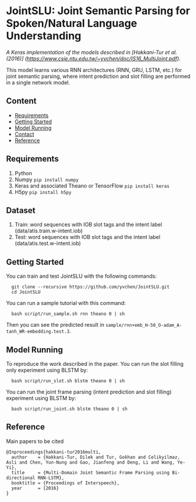 # JointSLU: Joint Semantic Parsing for Spoken/Natural Language Understanding


*A Keras implementation of the models described in [Hakkani-Tur et al. (2016)] (https://www.csie.ntu.edu.tw/~yvchen/doc/IS16_MultiJoint.pdf).*

This model learns various RNN architectures (RNN, GRU, LSTM, etc.) for joint semantic parsing, 
where intent prediction and slot filling are performed in a single network model.

## Content
* [Requirements](#requirements)
* [Getting Started](#getting-started)
* [Model Running](#model-running)
* [Contact](#contact)
* [Reference](#reference)

## Requirements
1. Python
2. Numpy `pip install numpy`
3. Keras and associated Theano or TensorFlow `pip install keras`
4. H5py `pip install h5py`

## Dataset
1. Train: word sequences with IOB slot tags and the intent label (data/atis.train.w-intent.iob)
2. Test: word sequences with IOB slot tags and the intent label (data/atis.test.w-intent.iob)


## Getting Started
You can train and test JointSLU with the following commands:

```shell
  git clone --recursive https://github.com/yvchen/JointSLU.git
  cd JointSLU
```
You can run a sample tutorial with this command:
```shell
  bash script/run_sample.sh rnn theano 0 | sh
```
Then you can see the predicted result in `sample/rnn+emb_H-50_O-adam_A-tanh_WR-embedding.test.3`.

## Model Running
To reproduce the work described in the paper.
You can run the slot filling only experiment using BLSTM by:
```shell
  bash script/run_slot.sh blstm theano 0 | sh
```
You can run the joint frame parsing (intent prediction and slot filling) experiment using BLSTM by:
```shell
  bash script/run_joint.sh blstm theano 0 | sh
```

## Reference

Main papers to be cited
```
@Inproceedings{hakkani-tur2016multi,
  author    = {Hakkani-Tur, Dilek and Tur, Gokhan and Celikyilmaz, Asli and Chen, Yun-Nung and Gao, Jianfeng and Deng, Li and Wang, Ye-Yi},
  title     = {Multi-Domain Joint Semantic Frame Parsing using Bi-directional RNN-LSTM},
  booktitle = {Proceedings of Interspeech},
  year      = {2016}
}


